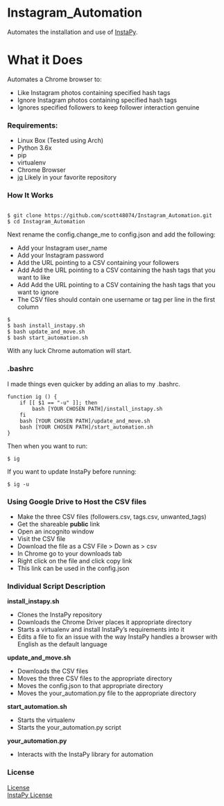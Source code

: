 <h1><a id="Instagram_Automation_0"></a>Instagram_Automation</h1>
<p>Automates the installation and use of <a href="https://github.com/timgrossmann/InstaPy">InstaPy</a>.</p>
<h1><a id="What_it_Does_3"></a>What it Does</h1>
<p>Automates a Chrome browser to:</p>
<ul>
<li>Like Instagram photos containing specified hash tags</li>
<li>Ignore Instagram photos containing specified hash tags</li>
<li>Ignores specified followers to keep follower interaction genuine</li>
</ul>
<h3><a id="Requirements_9"></a>Requirements:</h3>
<ul>
<li>Linux Box (Tested using Arch)</li>
<li>Python 3.6x</li>
<li>pip</li>
<li>virtualenv</li>
<li>Chrome Browser</li>
<li><a href="https://stedolan.github.io/jq/">jq</a> Likely in your favorite repository</li>
</ul>
<h3><a id="How_It_Works_17"></a>How It Works</h3>
<pre><code class="language-sh"><span class="hljs-built_in">
$ git <span class="hljs-built_in">clone</span> https://github.com/scott48074/Instagram_Automation.git
$ <span class="hljs-built_in">cd</span> Instagram_Automation
</code></pre>
<p>Next rename the config.change_me to config.json and add the following:</p>
<ul>
<li>Add your Instagram user_name</li>
<li>Add your Instagram password </li>
<li>Add the URL pointing to a CSV containing your followers</li>
<li>Add Add the URL pointing to a CSV containing the hash tags that you want to like</li>
<li>Add Add the URL pointing to a CSV containing the hash tags that you want to ignore</li>
<li>The CSV files should contain one username or tag per line in the first column</li>  
</ul>
<pre><code class="language-sh">$ <span class="hljs-built_in">
$ bash install_instapy.sh
$ bash update_and_move.sh
$ bash start_automation.sh
</code></pre>
<p>With any luck Chrome automation will start.</p>
<h3><a id="bashrc_38"></a>.bashrc</h3>
<p>I made things even quicker by adding an alias to my .bashrc.</p>
<pre><code class="language-sh"><span class="hljs-keyword">function</span> <span class="hljs-function"><span class="hljs-title">ig</span></span> () {
    <span class="hljs-keyword">if</span> [[ <span class="hljs-variable">$1</span> == <span class="hljs-string">"-u"</span> ]]; <span class="hljs-keyword">then</span>
        bash [YOUR CHOSEN PATH]/install_instapy.sh
    <span class="hljs-keyword">fi</span>
    bash [YOUR CHOSEN PATH]/update_and_move.sh
    bash [YOUR CHOSEN PATH]/start_automation.sh
} 
</code></pre>
<p>Then when you want to run:</p>
<pre><code class="language-sh">$ ig
</code></pre>
<p>If you want to update InstaPy before running:</p>
<pre><code class="language-sh">$ ig -u
</code></pre>
<h3><a id="Using_Google_Drive_to_Host_the_CSV_files_58"></a>Using Google Drive to Host the CSV files</h3>
<ul>
<li>Make the three CSV files (followers.csv, tags.csv, unwanted_tags)</li>
<li>Get the shareable <strong>public</strong> link</li>
<li>Open an incognito window</li>
<li>Visit the CSV file</li>
<li>Download the file as a CSV File &gt; Down as &gt; csv</li>
<li>In Chrome go to your downloads tab</li>
<li>Right click on the file and click copy link</li>
<li>This link can be used in the config.json</li>
</ul>
<h3><a id="Individual_Script_Description_68"></a>Individual Script Description</h3>
<p><strong>install_instapy.sh</strong></p>
<ul>
<li>Clones the InstaPy repository</li>
<li>Downloads the Chrome Driver places it appropriate directory</li>
<li>Starts a virtualenv and install InstaPy’s requirements into it</li>
<li>Edits a file to fix an issue with the way InstaPy handles a browser with English as the default language</li>
</ul>
<p><strong>update_and_move.sh</strong></p>
<ul>
<li>Downloads the CSV files</li>
<li>Moves the three CSV files to the appropriate directory</li>
<li>Moves the config.json to that appropriate directory</li>
<li>Moves the your_automation.py file to the appropriate directory</li>
</ul>
<p><strong>start_automation.sh</strong></p>
<ul>
<li>Starts the virtualenv</li>
<li>Starts the your_automation.py script</li>
</ul>
<p><strong>your_automation.py</strong></p>
<ul>
<li>Interacts with the InstaPy library for automation</li>
</ul>
<h3><a id="License_87"></a>License</h3>
<p><a href="https://github.com/scott48074/Instagram_Automation/blob/master/LICENSE">License</a><br>
<a href="https://github.com/timgrossmann/InstaPy/blob/master/LICENSE">InstaPy License</a></p>
